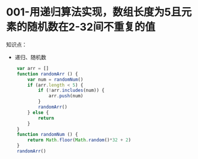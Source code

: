 # 001-用递归算法实现，数组长度为5且元素的随机数在2-32间不重复的值

知识点：
- 递归、随机数

```js
    var arr = []
    function randomArr () {
        var num = randomNum()
        if (arr.length < 5) {
            if (!arr.includes(num)) {
                arr.push(num)
            }
            randomArr()
        } else {
            return
        }
    }
    function randomNum () {
        return Math.floor(Math.random()*32 + 2)
    }
    randomArr()
```